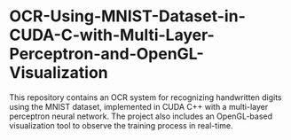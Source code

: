 # OCR-Using-MNIST-Dataset-in-CUDA-C-with-Multi-Layer-Perceptron-and-OpenGL-Visualization
This repository contains an OCR system for recognizing handwritten digits using the MNIST dataset, implemented in CUDA C++ with a multi-layer perceptron neural network. The project also includes an OpenGL-based visualization tool to observe the training process in real-time.
